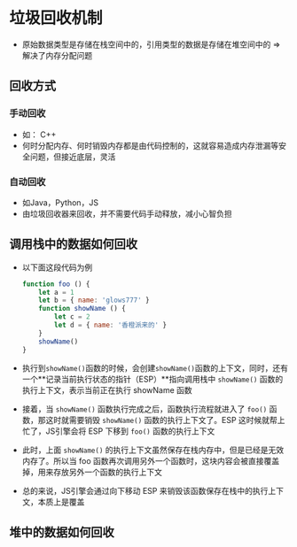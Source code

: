 # 垃圾回收机制

- 原始数据类型是存储在栈空间中的，引用类型的数据是存储在堆空间中的 => 解决了内存分配问题

## 回收方式

### 手动回收

- 如： C++
- 何时分配内存、何时销毁内存都是由代码控制的，这就容易造成内存泄漏等安全问题，但接近底层，灵活

### 自动回收

- 如Java，Python，JS
- 由垃圾回收器来回收，并不需要代码手动释放，减小心智负担

## 调用栈中的数据如何回收

- 以下面这段代码为例
  ```javascript
  function foo () {
      let a = 1
      let b = { name: 'glows777' }
      function showName () {
          let c = 2
          let d = { name: '香橙派来的' }
      }
      showName()
  }
  ```

- 执行到`showName()`函数的时候，会创建`showName()`函数的上下文，同时，还有一个**记录当前执行状态的指针（ESP）**指向调用栈中 `showName()` 函数的执行上下文，表示当前正在执行 showName 函数

- 接着，当 `showName()` 函数执行完成之后，函数执行流程就进入了 `foo()` 函数，那这时就需要销毁 `showName()` 函数的执行上下文了。ESP 这时候就帮上忙了，JS引擎会将 ESP 下移到 `foo()` 函数的执行上下文

- 此时，上面 `showName()` 的执行上下文虽然保存在栈内存中，但是已经是无效内存了。所以当 foo 函数再次调用另外一个函数时，这块内容会被直接覆盖掉，用来存放另外一个函数的执行上下文

- 总的来说，JS引擎会通过向下移动 ESP 来销毁该函数保存在栈中的执行上下文，本质上是覆盖

## 堆中的数据如何回收

